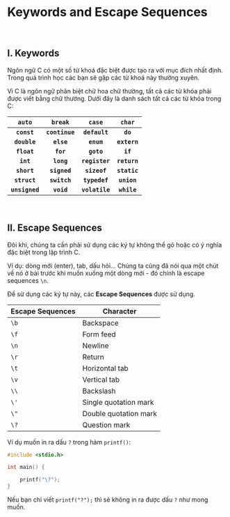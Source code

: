 # Keywords and Escape Sequences

<br />

## I. Keywords

Ngôn ngữ C có một số từ khoá đặc biệt được tạo ra với mục đích nhất định. Trong quá trình học các bạn sẽ gặp các từ khoá này thường xuyên.

Vì C là ngôn ngữ phân biệt chữ hoa chữ thường, tất cả các từ khóa phải được viết bằng chữ thường. Dưới đây là danh sách tất cả các từ khóa trong C:

| `auto`         | `break`        |  `case`        |  `char`       |
| :------------: | :------------: | :------------: | :-----------: |
| **`const`**    | **`continue`** |	**`default`**  |	**`do`**     |
| **`double`**   | **`else`**     |	**`enum`**     |	**`extern`** |
| **`float`**    | **`for`**      |	**`goto`**     |	**`if`**     |
| **`int`**      | **`long`**     |	**`register`** |	**`return`** |
| **`short`**    | **`signed`**   |	**`sizeof`**   |	**`static`** |
| **`struct`**   | **`switch`**   |	**`typedef`**  |	**`union`**  |
| **`unsigned`** | **`void`**     |	**`volatile`** |	**`while`**  |

<br />

## II. Escape Sequences

Đôi khi, chúng ta cần phải sử dụng các ký tự không thể gõ hoặc có ý nghĩa đặc biệt trong lập trình C. 

Ví dụ: dòng mới (enter), tab, dấu hỏi... Chúng ta cũng đã nói qua một chút về nó ở bài trước khi muốn xuống một dòng mới - đó chính là escape sequences `\n`.

Để sử dụng các ký tự này, các **Escape Sequences** được sử dụng.

| Escape Sequences	|  Character  |
| ---- | ---------- |
| `\b` |	Backspace |
| `\f` |	Form feed |
| `\n` |	Newline |
| `\r` |	Return |
| `\t` |	Horizontal tab |
| `\v` |	Vertical tab |
| `\\` |	Backslash |
| `\'` |	Single quotation mark |
| `\"` |	Double quotation mark |
| `\?` |	Question mark |

Ví dụ muốn in ra dấu `?` trong hàm `printf()`:

```c
#include <stdio.h>

int main() {

    printf("\?");
}
```

Nếu bạn chỉ viết `printf("?");` thì sẽ không in ra được dấu `?` như mong muốn.

<br />
